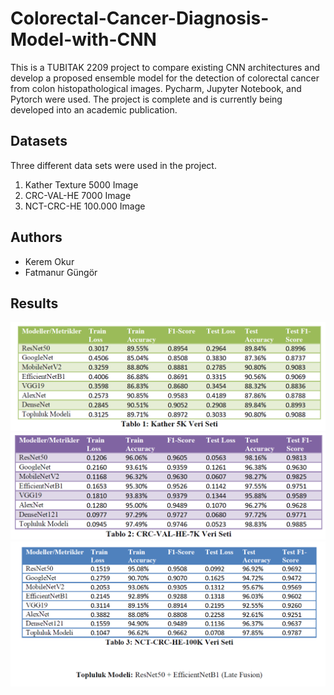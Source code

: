 # Colorectal-Cancer-Diagnosis-Model-with-CNN
This is a TUBITAK 2209 project to compare existing CNN architectures and develop a proposed ensemble model for the detection of colorectal cancer from colon histopathological images. Pycharm, Jupyter Notebook, and Pytorch were used. The project is complete and is currently being developed into an academic publication.

## Datasets
Three different data sets were used in the project.
1. Kather Texture 5000 Image
2. CRC-VAL-HE 7000 Image
3. NCT-CRC-HE 100.000 Image

## Authors 
- Kerem Okur
- Fatmanur Güngör

## Results

![Tablo_1](Tablo1.png)  
![Tablo_2](Tablo2.png)  
![Tablo_3](Tablo3.png)  

